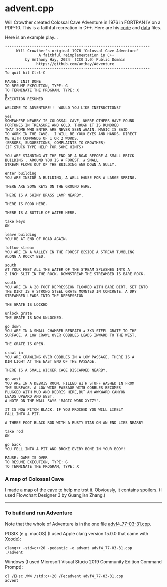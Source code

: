 # advent.cpp

Will Crowther created Colossal Cave Adventure in 1976 in FORTRAN IV on a PDP-10. This is a faithful recreation in C++. Here are his [code](https://github.com/anthay/Adventure/blob/main/doc/advf4.77-03-31.txt) and [data](https://github.com/anthay/Adventure/blob/main/doc/advdat.77-03-31.txt) files.

Here is an example play...

```text
-----------------------------------------------------------------
     Will Crowther's original 1976 "Colossal Cave Adventure"
               A faithful reimplementation in C++
         by Anthony Hay, 2024  (CC0 1.0) Public Domain
              https://github.com/anthay/Adventure
-----------------------------------------------------------------
To quit hit Ctrl-C

PAUSE: INIT DONE
TO RESUME EXECUTION, TYPE: G
TO TERMINATE THE PROGRAM, TYPE: X
g
EXECUTION RESUMED

WELCOME TO ADVENTURE!!  WOULD YOU LIKE INSTRUCTIONS?   

yes
SOMEWHERE NEARBY IS COLOSSAL CAVE, WHERE OTHERS HAVE FOUND  
FORTUNES IN TREASURE AND GOLD, THOUGH IT IS RUMORED    
THAT SOME WHO ENTER ARE NEVER SEEN AGAIN. MAGIC IS SAID
TO WORK IN THE CAVE.  I WILL BE YOUR EYES AND HANDS. DIRECT 
ME WITH COMMANDS OF 1 OR 2 WORDS.  
(ERRORS, SUGGESTIONS, COMPLAINTS TO CROWTHER)
(IF STUCK TYPE HELP FOR SOME HINTS)

YOU ARE STANDING AT THE END OF A ROAD BEFORE A SMALL BRICK  
BUILDING . AROUND YOU IS A FOREST. A SMALL   
STREAM FLOWS OUT OF THE BUILDING AND DOWN A GULLY.

enter building
YOU ARE INSIDE A BUILDING, A WELL HOUSE FOR A LARGE SPRING. 

THERE ARE SOME KEYS ON THE GROUND HERE. 

THERE IS A SHINY BRASS LAMP NEARBY.

THERE IS FOOD HERE. 

THERE IS A BOTTLE OF WATER HERE.   

take keys
OK   

leave building
YOU'RE AT END OF ROAD AGAIN.  

follow stream
YOU ARE IN A VALLEY IN THE FOREST BESIDE A STREAM TUMBLING  
ALONG A ROCKY BED.  

south
AT YOUR FEET ALL THE WATER OF THE STREAM SPLASHES INTO A    
2 INCH SLIT IN THE ROCK. DOWNSTREAM THE STREAMBED IS BARE ROCK.  

south
YOU ARE IN A 20 FOOT DEPRESSION FLOORED WITH BARE DIRT. SET INTO 
THE DIRT IS A STRONG STEEL GRATE MOUNTED IN CONCRETE. A DRY 
STREAMBED LEADS INTO THE DEPRESSION.    

THE GRATE IS LOCKED 

unlock grate
THE GRATE IS NOW UNLOCKED.    

go down
YOU ARE IN A SMALL CHAMBER BENEATH A 3X3 STEEL GRATE TO THE 
SURFACE. A LOW CRAWL OVER COBBLES LEADS INWARD TO THE WEST. 

THE GRATE IS OPEN.  

crawl in
YOU ARE CRAWLING OVER COBBLES IN A LOW PASSAGE. THERE IS A  
DIM LIGHT AT THE EAST END OF THE PASSAGE.    

THERE IS A SMALL WICKER CAGE DISCARDED NEARBY.    

go west
YOU ARE IN A DEBRIS ROOM, FILLED WITH STUFF WASHED IN FROM  
THE SURFACE. A LOW WIDE PASSAGE WITH COBBLES BECOMES   
PLUGGED WITH MUD AND DEBRIS HERE,BUT AN AWKWARD CANYON 
LEADS UPWARD AND WEST.   
A NOTE ON THE WALL SAYS 'MAGIC WORD XYZZY'.  

IT IS NOW PITCH BLACK. IF YOU PROCEED YOU WILL LIKELY  
FALL INTO A PIT.    

A THREE FOOT BLACK ROD WITH A RUSTY STAR ON AN END LIES NEARBY   

take rod
OK   

go back
YOU FELL INTO A PIT AND BROKE EVERY BONE IN YOUR BODY! 

PAUSE: GAME IS OVER
TO RESUME EXECUTION, TYPE: G
TO TERMINATE THE PROGRAM, TYPE: X
```

### A map of Colossal Cave

I made a [map](https://github.com/anthay/Adventure/blob/master/doc/ColossalCaveMap.png) of the cave to help me test it. Obviously, it contains spoilers. (I used Flowchart Designer 3 by Guangjian Zhang.)

---

### To build and run Adventure

Note that the whole of Adventure is in the one file [advf4_77-03-31.cpp](https://github.com/anthay/Adventure/blob/master/src/advf4_77-03-31.cpp).

POSIX (e.g. macOS) (I used Apple clang version 15.0.0 that came with Xcode):

```text
clang++ -std=c++20 -pedantic -o advent advf4_77-03-31.cpp
./advent
```

Windows (I used Microsoft Visual Studio 2019 Community Edition Command Prompt):

```text
cl /EHsc /W4 /std:c++20 /Fe:advent advf4_77-03-31.cpp
advent
```

